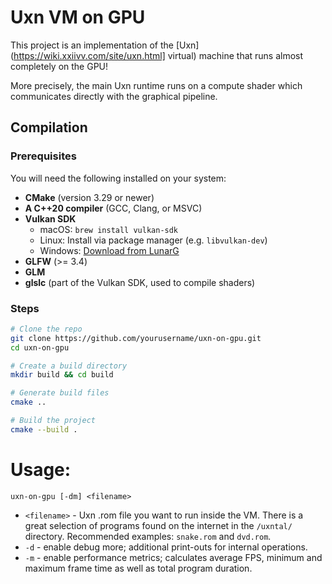 # Uxn VM on GPU

This project is an implementation of the [Uxn](https://wiki.xxiivv.com/site/uxn.html] virtual) 
machine that runs almost completely on the GPU! 

More precisely, the main Uxn runtime runs on a compute shader which communicates directly with 
the graphical pipeline.

## Compilation

### Prerequisites

You will need the following installed on your system:

- **CMake** (version 3.29 or newer)
- **A C++20 compiler** (GCC, Clang, or MSVC)
- **Vulkan SDK**
    - macOS: `brew install vulkan-sdk`
    - Linux: Install via package manager (e.g. `libvulkan-dev`)
    - Windows: [Download from LunarG](https://vulkan.lunarg.com/sdk/home)
- **GLFW** (>= 3.4)
- **GLM**
- **glslc** (part of the Vulkan SDK, used to compile shaders)

### Steps

```bash
# Clone the repo
git clone https://github.com/yourusername/uxn-on-gpu.git
cd uxn-on-gpu

# Create a build directory
mkdir build && cd build

# Generate build files
cmake ..

# Build the project
cmake --build .
```

# Usage:
``uxn-on-gpu [-dm] <filename>``

- `<filename>` - Uxn .rom file you want to run inside the VM. 
There is a great selection of programs found on the internet in the `/uxntal/` directory.
Recommended examples: ``snake.rom`` and ``dvd.rom``.
- `-d` - enable debug more; additional print-outs for internal operations.
- `-m` - enable performance metrics; calculates average FPS, minimum and maximum frame time as well as total program duration. 
